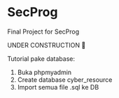 # SecProg
Final Project for SecProg

UNDER CONSTRUCTION 🚧

Tutorial pake database:

1. Buka phpmyadmin
2. Create database cyber_resource
3. Import semua file .sql ke DB
